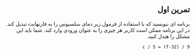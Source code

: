 <div dir="rtl">

## تمرین اول

برنامه ای بنویسید که با استفاده از فرمول زیر دمای سلسیوس را به فارنهایت تبدیل کند. در این برنامه ممکن است کاربر هر چیزی را به عنوان ورودی وارد کند. شما باید این مشکل را هندل کنید.

<div dir="lte">

`c / 5 = (f-32) / 9`

</div>

</div>
